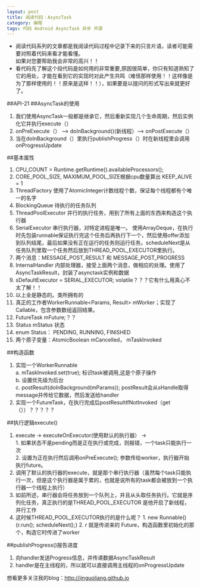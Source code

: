 ```yaml
---
layout: post
title: 阅读代码：AsyncTask
category: 编程
tags: 代码 Android AsyncTask 异步 开源
---
```


* 阅读代码系列的文章都是我阅读代码过程中记录下来的只言片语，读者可能需要对照着代码来看才能看懂。  
如果对您要帮助我会非常的高兴！！
* 看代码先了解这个段代码是如何用的非常重要,原因很简单，你只有知道熟知了它的用处，才能在看到它的实现时对此产生共鸣（难怪那样使用！！这样像是为了那样使用的！！原来是这样！！），如果要是以提问的形式写出来就更好了。

##API-21
##AsyncTask的使用
1. 我们使用AsyncTask一般都是继承它，然后重新实现几个生命周期，然后实例化它并执行execute（）
2. onPreExecute（） --> doInBackground()(新线程）--> onPostExecute（）
3. 当在doInBackground（）里执行publishProgress（）时在新线程里会调用onProgressUpdate

##基本属性
1. CPU_COUNT   = Runtime.getRuntime().availableProcessors();
2. CORE_POOL_SIZE, MAXIMUM_POOL_SIZE根据cpu数量算出 KEEP_ALIVE = 1
3. ThreadFactory 使用了AtomicInteger计数线程个数，保证每个线程都有个唯一的名字
4. BlockingQueue<Runnable> 待执行的任务队列
5. ThreadPoolExecutor 并行的执行任务，用到了所有上面的东西来构造这个执行器
6. SerialExecutor 串行执行器，对特定进程是唯一。  使用ArrayDeque<Runnable>，在执行时先包装runnable保证执行完这个任务后再执行下一个，然后使用offer添加到队列结尾，最后如果没有正在运行的任务则运行任务。scheduleNext是从任务队列里取一个任务然后放到THREAD_POOL_EXECUTOR里执行。
7. 两个消息：MESSAGE_POST_RESULT 和 MESSAGE_POST_PROGRESS
8. InternalHandler 内部处理器，接受上面两个消息，做相应的处理。使用了AsyncTaskResult，封装了asynctask实例和数据
9. sDefaultExecutor = SERIAL_EXECUTOR;  volatile？？？它有什么用真心不太了解！！
10. 以上全是静态的。类所拥有的
11. 真正的工作者WorkerRunnable<Params, Result> mWorker；实现了Callable，包含参数数组返回结果。
12. FutureTask<Result> mFuture;？？
13. Status mStatus 状态
14. enum Status：  PENDING, RUNNING, FINISHED
15. 两个原子变量：AtomicBoolean mCancelled， mTaskInvoked

##构造函数

1. 实现一个WorkerRunnable  
	a. mTaskInvoked.set(true); 标识task被调用,这是个原子操作  
	b. 设置优先级为后台  
	c. postResult(doInBackground(mParams)); postResult会从sHandle取得message并传给它数据，然后发送给handler
2. 实现一个FutureTask，在执行完成后postResultIfNotInvoked（get（））？？？？？

##执行逻辑execute()
1. execute → executeOnExecutor(使用默认的执行器） →   
		1. 如果状态不是pending而是正在执行或完成，则报错，一个task只能执行一次  
		2. 设置为正在执行然后调用onPreExecute();  参数传给worker，执行器开始执行future。  
2. 调用了默认的执行器的execute，就是那个串行执行器（虽然每个task只能执行一次，但是这个执行器是属于累的，也就是说所有的task都会被放到一个执行器一个线程上执行）  
3. 如前所述，串行器会将任务放到一个队列上，并且从头取任务执行。它就是序列化任务，真正执行的是THREAD_POOL_EXECUTOR  是他开启了新线程，并行工作
4. 这时候THREAD_POOL_EXECUTOR执行的是什么呢？
		1. new Runnable() {r.run(); scheduleNext();}
		2. r 就是传进来的 Future，构造函数里初始化的那个，构造它时传进了worker

##publishProgress()报告进度
1. 向handler发送Progress信息，并传递数据AsyncTaskResult
2. handler是在主线程的，所以就可以直接调用主线程的onProgressUpdate

想看更多关注我的blog：http://jinguoliang.github.io

